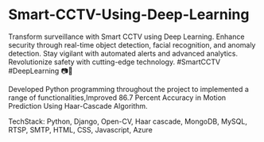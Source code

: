 # Smart-CCTV-Using-Deep-Learning
Transform surveillance with Smart CCTV using Deep Learning. Enhance security through real-time object detection, facial recognition, and anomaly detection. Stay vigilant with automated alerts and advanced analytics. Revolutionize safety with cutting-edge technology. #SmartCCTV #DeepLearning 📷🤖

Developed Python programming throughout the project to implemented a range of functionalities,Improved 86.7 Percent Accuracy in Motion Prediction Using Haar-Cascade Algorithm.

TechStack: Python, Django, Open-CV, Haar cascade, MongoDB, MySQL, RTSP, SMTP, HTML, CSS, Javascript, Azure

